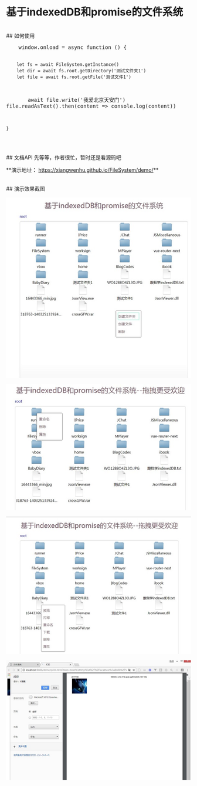 
# 基于indexedDB和promise的文件系统
<br/>
## 如何使用
<pre>
    window.onload = async function () {

        let fs = await FileSystem.getInstance()           
        let dir = await fs.root.getDirectory('测试文件夹1')
        let file = await fs.root.getFile('测试文件1')
        await file.write('我爱北京天安门')   
        file.readAsText().then(content => console.log(content))
        
    }
</pre>

<br/>
## 文档API
先等等，作者很忙，暂时还是看源码吧

<br/>
<p>**演示地址： <a href='https://xiangwenhu.github.io/FileSystem/demo/' target='blank'>https://xiangwenhu.github.io/FileSystem/demo/</a>**</p>
<br/>
## 演示效果截图
<p>
    <img src='docs/screenshot/ss1.jpg' alt='' ></img>
</p>
<p>
    <img src='docs/screenshot/ss2.jpg' alt='' ></img>
</p>
<p>
    <img src='docs/screenshot/ss3.jpg' alt='' ></img>
</p>
<p>
    <img src='docs/screenshot/ss4.jpg' alt='' ></img>
</p>

<br/>


